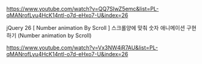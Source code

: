 https://www.youtube.com/watch?v=QQ7SIwZ5emc&list=PL-qMANrofLyu4HcK14ntl-o7d-eHxo7-U&index=26

jQuery 26 [ Number animation By Scroll ] 스크롤양에 맞춰 숫자 애니메이션 구현하기 (Number animation by Scroll)


https://www.youtube.com/watch?v=Vx3NW4jR7AU&list=PL-qMANrofLyu4HcK14ntl-o7d-eHxo7-U&index=26